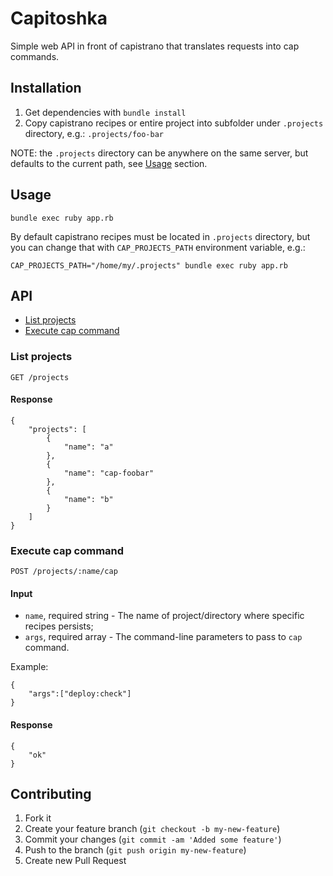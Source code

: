 # Capitoshka

Simple web API in front of capistrano that translates requests into cap commands.


## Installation

1. Get dependencies with `bundle install`
2. Copy capistrano recipes or entire project into subfolder under `.projects`
    directory, e.g.: `.projects/foo-bar`

NOTE: the `.projects` directory can be anywhere on the same server, but
defaults to the current path, see [Usage](#usage) section.


## Usage

    bundle exec ruby app.rb

By default capistrano recipes must be located in `.projects` directory, but you
can change that with `CAP_PROJECTS_PATH` environment variable, e.g.:

    CAP_PROJECTS_PATH="/home/my/.projects" bundle exec ruby app.rb


## API

* [List projects](#list-projects)
* [Execute cap command](#execute-cap-command)

### List projects

    GET /projects

#### Response

    {
        "projects": [
            {
                "name": "a"
            },
            {
                "name": "cap-foobar"
            },
            {
                "name": "b"
            }
        ]
    }

### Execute cap command

    POST /projects/:name/cap

#### Input

* `name`, required string - The name of project/directory where specific recipes persists;
* `args`, required array - The command-line parameters to pass to `cap` command.

Example:

    {
        "args":["deploy:check"]
    }

#### Response

    {
        "ok"
    }


## Contributing

1. Fork it
2. Create your feature branch (`git checkout -b my-new-feature`)
3. Commit your changes (`git commit -am 'Added some feature'`)
4. Push to the branch (`git push origin my-new-feature`)
5. Create new Pull Request
